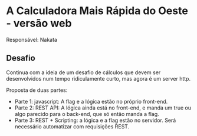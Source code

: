 # A Calculadora Mais Rápida do Oeste - versão web

Responsável: Nakata

## Desafio

Continua com a ideia de um desafio de cálculos que devem ser desenvolvidos num tempo ridiculamente curto, mas agora é um server http.

Proposta de duas partes:
- Parte 1: javascript: A flag e a lógica estão no próprio front-end.
- Parte 2: REST API: A lógica ainda está no front-end, e manda um true ou algo parecido para o back-end, que só então manda a flag.
- Parte 3: REST + Scripting: a lógica e a flag estão no servidor. Será necessário automatizar com requisições REST.
